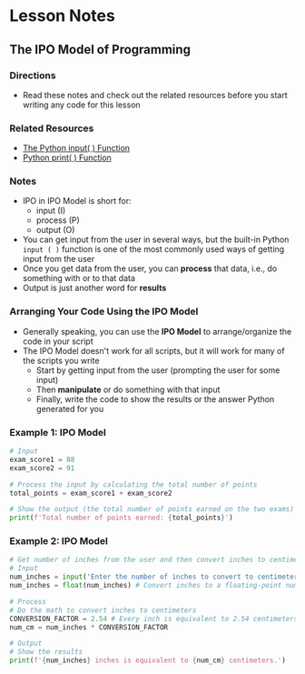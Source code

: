 # Lesson Notes
## The IPO Model of Programming

### Directions
- Read these notes and check out the related resources before you start writing any code for this lesson


### Related Resources
- [The Python input( ) Function](https://www.w3schools.com/python/ref_func_input.asp)
- [Python print( ) Function](https://www.w3schools.com/python/ref_func_print.asp)


### Notes

- IPO in IPO Model is short for:
  - input (I)
  - process (P)
  - output (O)
- You can get input from the user in several ways, but the built-in Python `input ( )` function is one of the most commonly used ways of getting input from the user
- Once you get data from the user, you can **process** that data, i.e., do something with or to that data
- Output is just another word for **results**

### Arranging Your Code Using the IPO Model

- Generally speaking, you can use the **IPO Model** to arrange/organize the code in your script
- The IPO Model doesn't work for all scripts, but it will work for many of the scripts you write
  - Start by getting input from the user (prompting the user for some input)
  - Then **manipulate** or do something with that input
  - Finally, write the code to show the results or the answer Python generated for you

 ### Example 1: IPO Model
```python
# Input
exam_score1 = 88
exam_score2 = 91

# Process the input by calculating the total number of points
total_points = exam_score1 + exam_score2

# Show the output (the total number of points earned on the two exams)
print(f'Total number of points earned: {total_points}')
```

 ### Example 2: IPO Model
 ```python
# Get number of inches from the user and then convert inches to centimeters
# Input
num_inches = input('Enter the number of inches to convert to centimeters:\n')
num_inches = float(num_inches) # Convert inches to a floating-point number

# Process
# Do the math to convert inches to centimeters
CONVERSION_FACTOR = 2.54 # Every inch is equivalent to 2.54 centimeters
num_cm = num_inches * CONVERSION_FACTOR

# Output
# Show the results
print(f'{num_inches} inches is equivalent to {num_cm} centimeters.')
```



